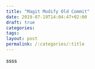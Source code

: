 ```yaml
---
title: "Magit Modify Old Commit"
date: 2019-07-19T14:04:47+02:00
draft: true
categories:
tags:
layout: post
permalink: /:categories/:title
---
```


ssss